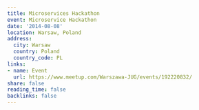 ```yaml
---
title: Microservices Hackathon
event: Microservice Hackathon
date: '2014-08-08'
location: Warsaw, Poland
address:
  city: Warsaw
  country: Poland
  country_code: PL
links:
- name: Event
  url: https://www.meetup.com/Warszawa-JUG/events/192220832/
share: false
reading_time: false
backlinks: false
---
```

